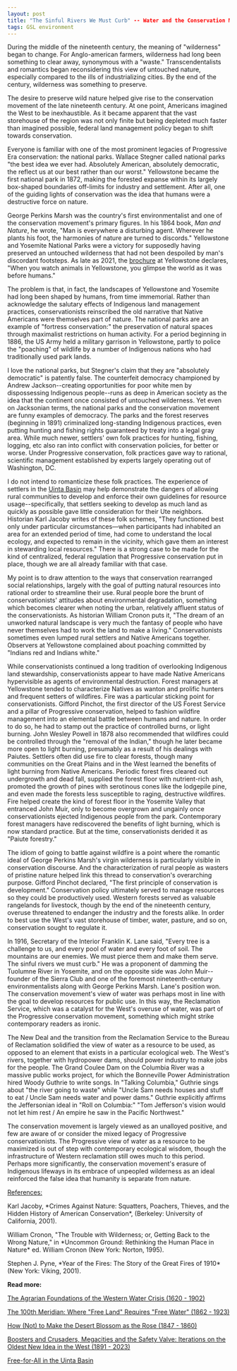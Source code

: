 ```yaml
---
layout: post
title: "The Sinful Rivers We Must Curb" -- Water and the Conservation Movement
tags: GSL environment
---
```


During the middle of the nineteenth century, the meaning of "wilderness" began to change. For Anglo-american farmers, wilderness had long been something to clear away, synonymous with a "waste." Transcendentalists and romantics began reconsidering this view of untouched nature, especially compared to the ills of industrializing cities. By the end of the century, wilderness was something to preserve.

The desire to preserve wild nature helped give rise to the conservation movement of the late nineteenth century. At one point, Americans imagined the West to be inexhaustible. As it became apparent that the vast storehouse of the region was not only finite but being depleted much faster than imagined possible, federal land management policy began to shift towards conservation.

Everyone is familiar with one of the most prominent legacies of Progressive Era conservation: the national parks. Wallace Stegner called national parks "the best idea we ever had. Absolutely American, absolutely democratic, the reflect us at our best rather than our worst." Yellowstone became the first national park in 1872, making the forested expanse within its largely box-shaped boundaries off-limits for industry and settlement. After all, one of the guiding lights of conservation was the idea that humans were a destructive force on nature.

George Perkins Marsh was the country's first environmentalist and one of the conservation movement's primary figures. In his 1864 book, *Man and Nature*, he wrote, "Man is everywhere a disturbing agent. Wherever he plants his foot, the harmonies of nature are turned to discords." Yellowstone and Yosemite National Parks were a victory for supposedly having preserved an untouched wilderness that had not been despoiled by man's discordant footsteps. As late as 2021, the [brochure](https://www.smithsonianmag.com/history/lost-history-yellowstone-180976518/) at Yellowstone declares, "When you watch animals in Yellowstone, you glimpse the world as it was before humans."

The problem is that, in fact,  the landscapes of Yellowstone and Yosemite had long been shaped by humans, from time immemorial. Rather than acknowledge the salutary effects of Indigenous land management practices, conservationists reinscribed the old narrative that Native Americans were themselves part of nature. The national parks are an example of "fortress conservation:" the preservation of natural spaces through maximalist restrictions on human activity. For a period beginning in 1886, the US Army held a military garrison in Yellowstone, partly to police the "poaching" of wildlife by a number of Indigenous nations who had traditionally used park lands.

I love the national parks, but Stegner's claim that they are "absolutely democratic" is patently false. The counterfeit democracy championed by Andrew Jackson--creating opportunities for poor white men by dispossessing Indigenous people--runs as deep in American society as the idea that the continent once consisted of untouched wilderness. Yet even on Jacksonian terms, the national parks and the conservation movement are funny examples of democracy. The parks and the forest reserves (beginning in 1891) criminalized long-standing Indigenous practices, even putting hunting and fishing rights guaranteed by treaty into a legal gray area. While much newer, settlers' own folk practices for hunting, fishing, logging, etc also ran into conflict with conservation policies, for better or worse. Under Progressive conservation, folk practices gave way to rational, scientific management established by experts largely operating out of Washington, DC. 

I do not intend to romanticize these folk practices. The experience of settlers in the [Uinta Basin](https://natehousley.com/2024/02/01/Free-for-All.html) may help demonstrate the dangers of allowing rural communities to develop and enforce their own guidelines for resource usage--specifically, that settlers seeking to develop as much land as quickly as possible gave little consideration for their Ute neighbors. Historian Karl Jacoby writes of these folk schemes, "They functioned best only under particular circumstances—when participants had inhabited an area for an extended period of time, had come to understand the local ecology, and expected to remain in the vicinity, which gave them an interest in stewarding local resources." There is a strong case to be made for the kind of centralized, federal regulation that Progressive conservation put in place, though we are all already familiar with that case.

My point is to draw attention to the ways that conservation rearranged social relationships, largely with the goal of putting natural resources into rational order to streamline their use. Rural people bore the brunt of conservationists' attitudes about environmental degradation, something which becomes clearer when noting the urban, relatively affluent status of the conservationists. As historian William Cronon puts it, "The dream of an unworked natural landscape is very much the fantasy of people who have never themselves had to work the land to make a living." Conservationists sometimes even lumped rural settlers and Native Americans together. Observers at Yellowstone complained about poaching committed by "Indians red and Indians white." 

While conservationists continued a long tradition of overlooking Indigenous land stewardship, conservationists appear to have made Native Americans hypervisible as agents of environmental destruction. Forest managers at Yellowstone tended to characterize Natives as wanton and prolific hunters and frequent setters of wildfires. Fire was a particular sticking point for conservationists. Gifford Pinchot, the first director of the US Forest Service and a pillar of Progressive conservation, helped to fashion wildfire management into an elemental battle between humans and nature. In order to do so, he had to stamp out the practice of controlled burns, or light burning. John Wesley Powell in 1878 also recommended that wildfires could be controlled through the "removal of the Indian," though he later became more open to light burning, presumably as a result of his dealings with Paiutes. Settlers often did use fire to clear forests, though many communities on the Great Plains and in the West learned the benefits of light burning from Native Americans. Periodic forest fires cleared out undergrowth and dead fall, supplied the forest floor with nutrient-rich ash, promoted the growth of pines with serotinous cones like the lodgepile pine, and even made the forests less susceptible to raging, destructive wildfires. Fire helped create the kind of forest floor in the Yosemite Valley that entranced John Muir, only to become overgrown and ungainly once conservationists ejected Indigenous people from the park. Contemporary forest managers have rediscovered the benefits of light burning, which is now standard practice. But at the time, conservationists derided it as "Paiute forestry."

The idiom of going to battle against wildfire is a point where the romantic ideal of George Perkins Marsh's virgin wilderness is particularly visible in conservation discourse. And the characterization of rural people as wasters of pristine nature helped link this thread to conservation's overarching purpose. Gifford Pinchot declared, "The first principle of conservation is development." Conservation policy ultimately served to manage resources so they could be productively used. Western forests served as valuable rangelands for livestock, though by the end of the nineteenth century, overuse threatened to endanger the industry and the forests alike. In order to best use the West's vast storehouse of timber, water, pasture, and so on, conservation sought to regulate it. 

In 1916, Secretary of the Interior Franklin K. Lane said, "Every tree is a challenge to us, and every pool of water and every foot of soil. The mountains are our enemies. We must pierce them and make them serve. The sinful rivers we must curb." He was a proponent of damming the Tuolumne River in Yosemite, and on the opposite side was John Muir--founder of the Sierra Club and one of the foremost nineteenth-century environmentalists along with George Perkins Marsh. Lane's position won. The conservation movement's view of water was perhaps most in line with the goal to develop resources for public use. In this way, the Reclamation Service, which was a catalyst for the West's overuse of water, was part of the Progressive conservation movement, something which might strike contemporary readers as ironic. 

The New Deal and the transition from the Reclamation Service to the Bureau of Reclamation solidified the view of water as a resource to be used, as opposed to an element that exists in a particular ecological web. The West's rivers, together with hydropower dams, should power industry to make jobs for the people. The Grand Coulee Dam on the Columbia River was a massive public works project, for which the Bonneville Power Administration hired Woody Guthrie to write songs. In "Talking Columbia," Guthrie sings about "the river going to waste" while "Uncle Sam needs houses and stuff to eat / Uncle Sam needs water and power dams." Guthrie explicitly affirms the Jeffersonian ideal in "Roll on Columbia:" "Tom Jefferson's vision would not let him rest / An empire he saw in the Pacific Northwest." 

The conservation movement is largely viewed as an unalloyed positive, and few are aware of or consider the mixed legacy of Progressive conservationists. The Progressive view of water as a resource to be maximized is out of step with contemporary ecological wisdom, though the infrastructure of Western reclamation still owes much to this period. Perhaps more significantly, the conservation movement's erasure of Indigenous lifeways in its embrace of unpeopled wilderness as an ideal reinforced the false idea that humanity is separate from nature.

<u>References:</u>
<p> Karl Jacoby, *Crimes Against Nature: Squatters, Poachers, Thieves, and the Hidden History of American Conservation*, (Berkeley: University of California, 2001).
<p> William Cronon, "The Trouble with Wilderness; or, Getting Back to the Wrong Nature," in *Uncommon Ground: Rethinking the Human Place in Nature* ed. William Cronon (New York: Norton, 1995).
<p> Stephen J. Pyne, *Year of the Fires: The Story of the Great Fires of 1910* (New York: Viking, 2001).  

**Read more:**
<p></p>
<p><a href="https://natehousley.com/2023/11/25/Agrarian-Foundations.html">The Agrarian Foundations of the Western Water Crisis (1620 - 1902)</a>
<p></p><a href="https://natehousley.com/2023/12/03/100th-Meridian.html">The 100th Meridian: Where "Free Land" Requires "Free Water" (1862 - 1923)</a>
<p></p><a href="https://natehousley.com/2023/12/21/How-Not-to-Make-the-Desert-Blossom-as-the-Rose.html">How (Not) to Make the Desert Blossom as the Rose (1847 - 1860)</a>
<p><a href="https://natehousley.com/2024/01/10/Boosters-and-Crusaders.html">Boosters and Crusaders, Megacities and the Safety Valve: Iterations on the Oldest New Idea in the West (1891 - 2023)</a></p>
<p><a href="https://natehousley.com/2024/02/01/Free-for-All.html">Free-for-All in the Uinta Basin</a>  
